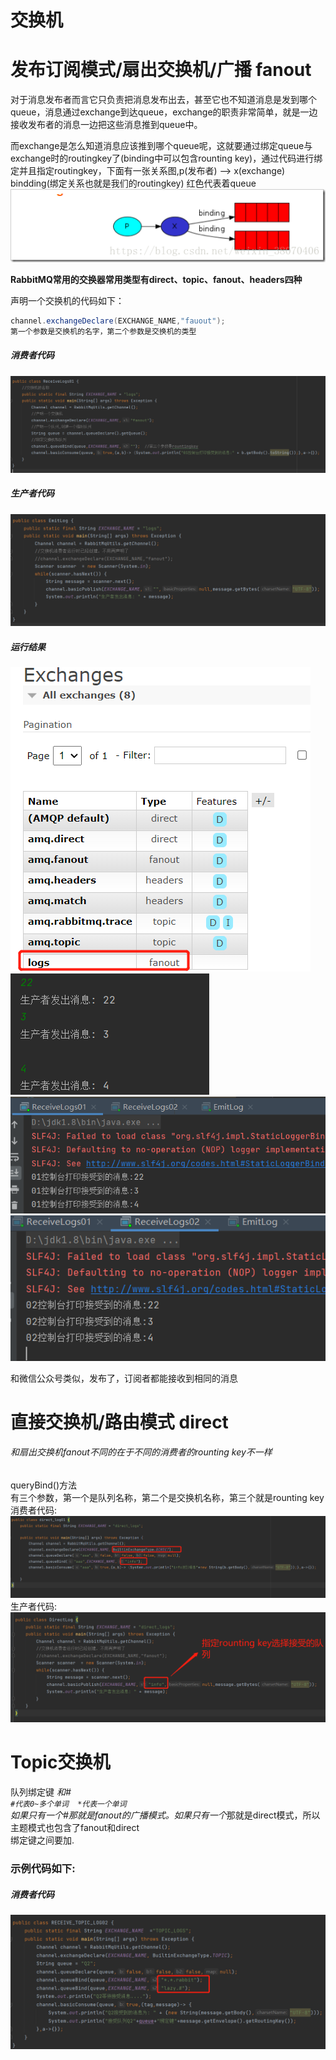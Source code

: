 # 交换机



# 发布订阅模式/扇出交换机/广播  fanout
对于消息发布者而言它只负责把消息发布出去，甚至它也不知道消息是发到哪个queue，消息通过exchange到达queue，exchange的职责非常简单，就是一边接收发布者的消息一边把这些消息推到queue中。     

而exchange是怎么知道消息应该推到哪个queue呢，这就要通过绑定queue与exchange时的routingkey了(binding中可以包含rounting key)，通过代码进行绑定并且指定routingkey，下面有一张关系图,p(发布者) —> x(exchange) bindding(绑定关系也就是我们的routingkey) 红色代表着queue     
![img_51.png](img_51.png)    

**RabbitMQ常用的交换器常用类型有direct、topic、fanout、headers四种**     

声明一个交换机的代码如下：  
```java
channel.exchangeDeclare(EXCHANGE_NAME,"fauout");
第一个参数是交换机的名字，第二个参数是交换机的类型  
```


##### 消费者代码
![img_50.png](img_50.png)    
##### 生产者代码
![img_53.png](img_53.png)      
##### 运行结果
![img_52.png](img_52.png)  
![img_56.png](img_56.png)  
![img_54.png](img_54.png)  
![img_55.png](img_55.png)  

和微信公众号类似，发布了，订阅者都能接收到相同的消息  


# 直接交换机/路由模式  direct
###### 和扇出交换机fanout不同的在于不同的消费者的rounting key不一样

queryBind()方法   
有三个参数，第一个是队列名称，第二个是交换机名称，第三个就是rounting key    
消费者代码:    
![img_59.png](img_59.png)   
生产者代码:     
![img_57.png](img_57.png)      


# Topic交换机  
队列绑定键 *和#     
``#代表0~多个单词  *代表一个单词``      
如果只有一个#那就是fanout的广播模式。如果只有一个*那就是direct模式，所以主题模式也包含了fanout和direct    
绑定键之间要加.       

### 示例代码如下:
##### 消费者代码
![img_60.png](img_60.png)  

































